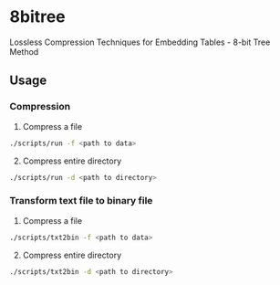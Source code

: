# 8bitree
Lossless Compression Techniques for Embedding Tables - 8-bit Tree Method

## Usage

### Compression

1. Compress a file
```bash
./scripts/run -f <path to data>
```

2. Compress entire directory
```bash
./scripts/run -d <path to directory>
```

### Transform text file to binary file

1. Compress a file
```bash
./scripts/txt2bin -f <path to data>
```

2. Compress entire directory
```bash
./scripts/txt2bin -d <path to directory>
```
